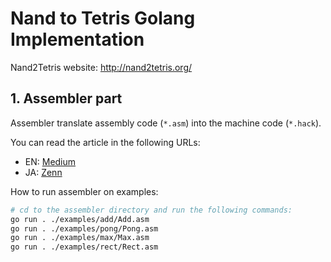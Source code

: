 # Nand to Tetris Golang Implementation
Nand2Tetris website: http://nand2tetris.org/

## 1. Assembler part

Assembler translate assembly code (`*.asm`) into the machine code (`*.hack`).

You can read the article in the following URLs:

- EN: [Medium](https://medium.com/@yohata/understanding-computer-architecture-through-nand-to-tetris-implementing-an-assembler-in-go-df515e19a974)
- JA: [Zenn](https://zenn.dev/tacoms/articles/1a8e9e1bc81d68)

How to run assembler on examples:

```sh
# cd to the assembler directory and run the following commands:
go run . ./examples/add/Add.asm
go run . ./examples/pong/Pong.asm
go run . ./examples/max/Max.asm
go run . ./examples/rect/Rect.asm
```
